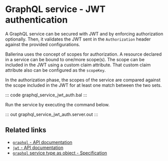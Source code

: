 # GraphQL service - JWT authentication

A GraphQL service can be secured with JWT and by enforcing authorization optionally. Then, it validates the JWT sent in the `Authorization` header against the provided configurations.

Ballerina uses the concept of scopes for authorization. A resource declared in a service can be bound to one/more scope(s). The scope can be included in the JWT using a custom claim attribute. That custom claim attribute also can be configured as the `scopeKey`.

In the authorization phase, the scopes of the service are compared against the scope included in the JWT for at least one match between the two sets.

::: code graphql_service_jwt_auth.bal :::

Run the service by executing the command below.

::: out graphql_service_jwt_auth.server.out :::

## Related links
- [`graphql` - API documentation](https://lib.ballerina.io/ballerina/graphql/latest)
- [`jwt` - API documentation](https://lib.ballerina.io/ballerina/jwt/latest/)
- [`graphql` service type as object - Specification](/spec/graphql/#11113-jwt-authentication)
